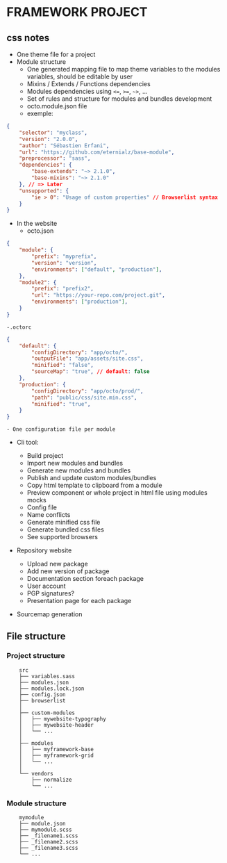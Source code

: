 # FRAMEWORK PROJECT

## css notes

- One theme file for a project
- Module structure
  - One generated mapping file to map theme variables to the modules variables, should be editable by user 
  - Mixins / Extends / Functions dependencies 
  - Modules dependencies using `<=`, `>=`, `~>`, ...
  - Set of rules and structure for modules and bundles development
  - octo.module.json file
  - exemple:

```json
{
    "selector": "myclass",
    "version": "2.0.0",
    "author": "Sébastien Erfani",
    "url": "https://github.com/eternialz/base-module",
    "preprocessor": "sass",
    "dependencies": {
        "base-extends": "~> 2.1.0",
        "base-mixins": "~> 2.1.0"
    }, // => Later
    "unsupported": {
        "ie > 0": "Usage of custom properties" // Browserlist syntax
    }
}
```

- In the website
    - octo.json
```json
{
    "module": {
        "prefix": "myprefix",
        "version": "version",
        "environments": ["default", "production"],
    },
    "module2": {
        "prefix": "prefix2",
        "url": "https://your-repo.com/project.git",
        "environments": ["production"],
    }
}
```
    -.octorc
```json
{
    "default": {
        "configDirectory": "app/octo/",
        "outputFile": "app/assets/site.css",
        "minified": "false",
        "sourceMap": "true", // default: false
    },
    "production": {
        "configDirectory": "app/octo/prod/",
        "path": "public/css/site.min.css",
        "minified": "true",
    }
}
```
    - One configuration file per module

- Cli tool:
  - Build project
  - Import new modules and bundles
  - Generate new modules and bundles
  - Publish and update custom modules/bundles
  - Copy html template to clipboard from a module
  - Preview component or whole project in html file using modules mocks
  - Config file
  - Name conflicts
  - Generate minified css file
  - Generate bundled css files
  - See supported browsers

- Repository website
    - Upload new package
    - Add new version of package
    - Documentation section foreach package
    - User account
    - PGP signatures?
    - Presentation page for each package

- Sourcemap generation

## File structure

### Project structure
```
    src
    ├── variables.sass
    ├── modules.json
    ├── modules.lock.json
    ├── config.json
    ├── browserlist
    │
    ├── custom-modules
    │   ├── mywebsite-typography
    │   ├── mywebsite-header
    │   └── ...
    │
    ├── modules
    │   ├── myframework-base
    │   ├── myframework-grid
    │   └── ...
    │
    └── vendors
        ├── normalize
        └── ...
```

### Module structure
```
    mymodule
    ├── module.json
    ├── mymodule.scss
    ├── _filename1.scss
    ├── _filename2.scss
    ├── _filename3.scss
    └── ...
```
